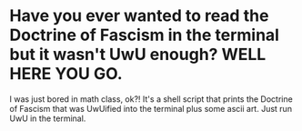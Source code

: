 # Have you ever wanted to read the Doctrine of Fascism in the terminal but it wasn't UwU enough? WELL HERE YOU GO. 
I was just bored in math class, ok?!
It's a shell script that prints the Doctrine of Fascism that was UwUified into the terminal plus some ascii art. Just run UwU in the terminal.
